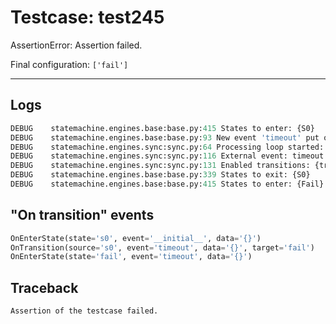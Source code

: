 # Testcase: test245

AssertionError: Assertion failed.

Final configuration: `['fail']`

---

## Logs
```py
DEBUG    statemachine.engines.base:base.py:415 States to enter: {S0}
DEBUG    statemachine.engines.base:base.py:93 New event 'timeout' put on the 'external' queue
DEBUG    statemachine.engines.sync:sync.py:64 Processing loop started: s0
DEBUG    statemachine.engines.sync:sync.py:116 External event: timeout
DEBUG    statemachine.engines.sync:sync.py:131 Enabled transitions: {transition * from S0 to Fail}
DEBUG    statemachine.engines.base:base.py:339 States to exit: {S0}
DEBUG    statemachine.engines.base:base.py:415 States to enter: {Fail}

```

## "On transition" events
```py
OnEnterState(state='s0', event='__initial__', data='{}')
OnTransition(source='s0', event='timeout', data='{}', target='fail')
OnEnterState(state='fail', event='timeout', data='{}')
```

## Traceback
```py
Assertion of the testcase failed.
```
